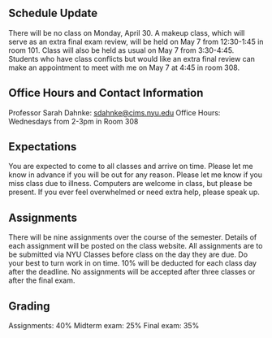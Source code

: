 ## Schedule Update
There will be no class on Monday, April 30. A makeup class, which will serve as an extra final exam review, will be held on May 7 from 12:30-1:45 in room 101. Class will also be held as usual on May 7 from 3:30-4:45. Students who have class conflicts but would like an extra final review can make an appointment to meet with me on May 7 at 4:45 in room 308.

## Office Hours and Contact Information
Professor Sarah Dahnke: sdahnke@cims.nyu.edu
Office Hours: Wednesdays from 2-3pm in Room 308

## Expectations
You are expected to come to all classes and arrive on time. 
Please let me know in advance if you will be out for any reason. 
Please let me know if you miss class due to illness. 
Computers are welcome in class, but please be present.
If you ever feel overwhelmed or need extra help, please speak up.

## Assignments 
There will be nine assignments over the course of the semester. 
Details of each assignment will be posted on the class website. 
All assignments are to be submitted via NYU Classes before class on the day they are due. 
Do your best to turn work in on time. 10% will be deducted for each class day after the deadline. 
No assignments will be accepted after three classes or after the final exam.

## Grading
Assignments: 40% 
Midterm exam: 25% 
Final exam: 35%

